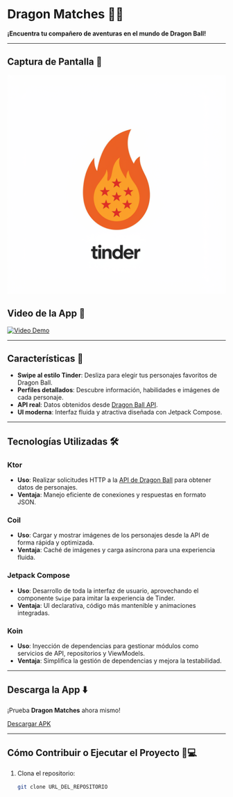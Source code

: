 # Dragon Matches 🐉✨
**¡Encuentra tu compañero de aventuras en el mundo de Dragon Ball!**

---

## Captura de Pantalla 📸
![Dragon Matches Preview](TinderDragonball.png)

## Video de la App 🎥
[![Video Demo](https://i.ytimg.com/vi_webp/nn_WOq-9HZI/oar2.webp)](https://youtube.com/shorts/nn_WOq-9HZI?feature=share)

---

## Características 🚀
- **Swipe al estilo Tinder**: Desliza para elegir tus personajes favoritos de Dragon Ball.
- **Perfiles detallados**: Descubre información, habilidades e imágenes de cada personaje.
- **API real**: Datos obtenidos desde [Dragon Ball API](https://web.dragonball-api.com/).
- **UI moderna**: Interfaz fluida y atractiva diseñada con Jetpack Compose.

---

## Tecnologías Utilizadas 🛠️

### **Ktor**
- **Uso**: Realizar solicitudes HTTP a la [API de Dragon Ball](https://web.dragonball-api.com/) para obtener datos de personajes.
- **Ventaja**: Manejo eficiente de conexiones y respuestas en formato JSON.

### **Coil**
- **Uso**: Cargar y mostrar imágenes de los personajes desde la API de forma rápida y optimizada.
- **Ventaja**: Caché de imágenes y carga asíncrona para una experiencia fluida.

### **Jetpack Compose**
- **Uso**: Desarrollo de toda la interfaz de usuario, aprovechando el componente `Swipe` para imitar la experiencia de Tinder.
- **Ventaja**: UI declarativa, código más mantenible y animaciones integradas.

### **Koin**
- **Uso**: Inyección de dependencias para gestionar módulos como servicios de API, repositorios y ViewModels.
- **Ventaja**: Simplifica la gestión de dependencias y mejora la testabilidad.

---

## Descarga la App ⬇️
¡Prueba **Dragon Matches** ahora mismo!

[Descargar APK](URL_DE_DESCARGA_DE_LA_APP)

---

## Cómo Contribuir o Ejecutar el Proyecto 🧑💻
1. Clona el repositorio:
   ```bash  
   git clone URL_DEL_REPOSITORIO  